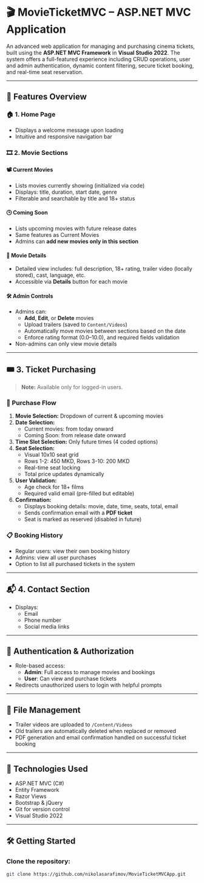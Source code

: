 # 🎬 MovieTicketMVC – ASP.NET MVC Application

An advanced web application for managing and purchasing cinema tickets, built using the **ASP.NET MVC Framework** in **Visual Studio 2022**. The system offers a full-featured experience including CRUD operations, user and admin authentication, dynamic content filtering, secure ticket booking, and real-time seat reservation.

---

## 📌 Features Overview

### 🏠 **1. Home Page**
- Displays a welcome message upon loading
- Intuitive and responsive navigation bar

### 🎞️ **2. Movie Sections**
#### 📽️ Current Movies
- Lists movies currently showing (initialized via code)
- Displays: title, duration, start date, genre
- Filterable and searchable by title and 18+ status

#### 🕒 Coming Soon
- Lists upcoming movies with future release dates
- Same features as Current Movies
- Admins can **add new movies only in this section**

#### 🔎 Movie Details
- Detailed view includes: full description, 18+ rating, trailer video (locally stored), cast, language, etc.
- Accessible via **Details** button for each movie

#### 🛠️ Admin Controls
- Admins can:
  - **Add**, **Edit**, or **Delete** movies
  - Upload trailers (saved to `Content/Videos`)
  - Automatically move movies between sections based on the date
  - Enforce rating format (0.0–10.0), and required fields validation
- Non-admins can only view movie details

---

## 🎟️ **3. Ticket Purchasing**

> **Note:** Available only for logged-in users.

### 🛒 Purchase Flow
1. **Movie Selection:** Dropdown of current & upcoming movies
2. **Date Selection:**
   - Current movies: from today onward
   - Coming Soon: from release date onward
3. **Time Slot Selection:** Only future times (4 coded options)
4. **Seat Selection:**
   - Visual 10x10 seat grid
   - Rows 1-2: 450 MKD, Rows 3-10: 200 MKD
   - Real-time seat locking
   - Total price updates dynamically
5. **User Validation:**
   - Age check for 18+ films
   - Required valid email (pre-filled but editable)
6. **Confirmation:**
   - Displays booking details: movie, date, time, seats, total, email
   - Sends confirmation email with a **PDF ticket**
   - Seat is marked as reserved (disabled in future)

### 📋 Booking History
- Regular users: view their own booking history
- Admins: view all user purchases
- Option to list all purchased tickets in the system

---

## 📬 **4. Contact Section**
- Displays:
  - Email
  - Phone number
  - Social media links

---

## 🔐 Authentication & Authorization
- Role-based access:
  - **Admin**: Full access to manage movies and bookings
  - **User**: Can view and purchase tickets
- Redirects unauthorized users to login with helpful prompts

---

## 💾 File Management
- Trailer videos are uploaded to `/Content/Videos`
- Old trailers are automatically deleted when replaced or removed
- PDF generation and email confirmation handled on successful ticket booking

---

## 📂 Technologies Used
- ASP.NET MVC (C#)
- Entity Framework
- Razor Views
- Bootstrap & jQuery
- Git for version control
- Visual Studio 2022

---

## 🛠️ Getting Started

### Clone the repository:
```bash
git clone https://github.com/nikolasarafimov/MovieTicketMVCApp.git
